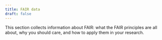 ```yaml
---
title: FAIR data
draft: false
---
```


This section collects information about FAIR: what the FAIR principles are all about, why you should care, and how to apply them in your research.
